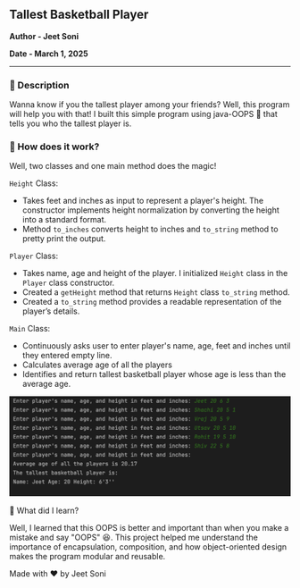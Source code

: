 ## Tallest Basketball Player
**Author - Jeet Soni**

**Date - March 1, 2025**

---

### :memo: Description

Wanna know if you the tallest player among your friends? Well, this program will help you with that!
I built this simple program using java-OOPS :grimacing: that tells you who the tallest player is.

### :thinking: How does it work?

Well, two classes and one main method does the magic!

`Height` Class:
* Takes feet and inches as input to represent a player's height. The constructor implements height normalization 
by converting the height into a standard format.
* Method `to_inches` converts height to inches and `to_string` method to pretty print the output. 

`Player` Class:
* Takes name, age and height of the player. I initialized `Height` class in the `Player` class constructor.
* Created a `getHeight` method that returns `Height` class `to_string` method.
* Created a `to_string` method provides a readable representation of the player’s details.

`Main` Class:
* Continuously asks user to enter player's name, age, feet and inches until they entered empty line.
* Calculates average age of all the players 
* Identifies and return tallest basketball player whose age is less than the average age.

![alt text](docs/screenshots/tallest-player.png)

:brain: What did I learn?

Well, I learned that this OOPS is better and important than when you make a mistake and say "OOPS" :laughing:. 
This project helped me understand the importance of encapsulation, composition, and how object-oriented design 
makes the program modular and reusable.

Made with :heart: by Jeet Soni